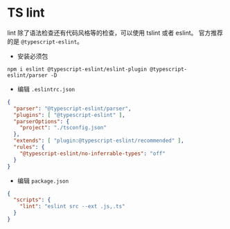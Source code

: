 # TS lint

lint 除了语法检查还有代码风格等的检查，可以使用 tslint 或者 eslint。
官方推荐的是 `@typescript-eslint`。

- 安装必须包

```shell
npm i eslint @typescript-eslint/eslint-plugin @typescript-eslint/parser -D
```

- 编辑 `.eslintrc.json`

```json
{
  "parser": "@typescript-eslint/parser",
  "plugins": [ "@typescript-eslint" ],
  "parserOptions": {
    "project": "./tsconfig.json"
  },
  "extends": [ "plugin:@typescript-eslint/recommended" ],
  "rules": {
    "@typescript-eslint/no-inferrable-types": "off"
  }
}
```

- 编辑 `package.json`

```json
{
  "scripts": {
    "lint": "eslint src --ext .js,.ts"
  }
}
```
